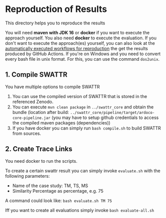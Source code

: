 # Reproduction of Results
This directory helps you to reproduce the results

You will need **maven with JDK 16** or **docker** if you want to execute the approach yourself.
You also need **docker** to execute the evaluation.
If you don't want to execute the approach(es) yourself, you can also look at the [automatically executed workflows for reproduction](https://github.com/ArDoCo/SWATTR/actions) the get the results produced by GitHub Actions.
If you're on Windows and you need to convert every bash file in unix format. For this, you can use the command `dos2unix`.

## 1. Compile SWATTR
You have multiple options to compile SWATTR

1. You can use the compiled version of SWATTR that is stored in the referenced Zenodo.
2. You can execute `mvn clean package` in `../swattr_core` and obtain the bundle (location after build: `../swattr_core/pipeline/target/ardoco-core-pipeline.jar` (you may have to setup github credentials to access the compiled maven packages (dependencies))
3. If you have docker you can simply run `bash compile.sh` to build SWATTR from sources.

## 2. Create Trace Links
You need docker to run the scripts.

To create a certain swattr result you can simply invoke `evaluate.sh` with the following parameters:

* Name of the case study: TM, TS, MS 
* Similarity Percentage as percentage, e.g. 75

A command could look like: `bash evaluate.sh TM 75`

Iff you want to create all evaluations simply invoke `bash evaluate-all.sh`
